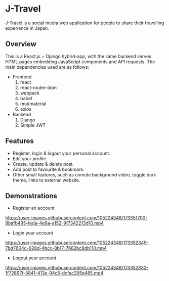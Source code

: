 # J-Travel
J-Travel is a social media web application for people to share their travelling experience in Japan. 

## Overview
This is a React.js + Django hybrid-app, with the same backend serves HTML pages embedding JavaScript components and API requests. The main dependencies used are as follows:
* Frontend
  1. react
  2. react-router-dom
  3. webpack
  4. babel
  5. mui/material
  6. axios
* Backend
  1. Django
  2. Simple JWT

## Features
* Register, login & logout your personal account.
* Edit your profile.
* Create, update & delete post.
* Add post to favourite & bookmark.
* Other small features, such as unmute background video, toggle dark theme, links to external website.

## Demonstrations 
* Register an account

https://user-images.githubusercontent.com/105224348/173351700-8bafb495-feda-4e8a-a152-9f7342213d10.mp4

* Login your account

https://user-images.githubusercontent.com/105224348/173352349-7bd7604c-628d-4bcc-8b17-7682bc9db110.mp4

* Logout your account

https://user-images.githubusercontent.com/105224348/173352832-1f72897f-5841-413e-94c5-dcfac295a485.mp4

